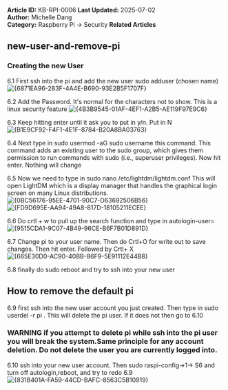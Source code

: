 **Article ID:** KB-RPI-0006
**Last Updated:** 2025-07-02  
**Author:** Michelle Dang   
**Category:** Raspberry Pi → Security 
**Related Articles**

## new-user-and-remove-pi 

### Creating the new User 
6.1 First ssh into the pi and add the new user sudo adduser (chosen name)
![{6871EA96-283F-4A4E-B690-93E2B5F1707F}](https://github.com/user-attachments/assets/53038a13-81d4-4563-ac2f-cd29eedd01a1)

6.2 Add the Password. It's normal for the characters not to show. This is a linux security feature 
![{4B3B9545-01AF-4EF1-A2B5-AE119F97E9C6}](https://github.com/user-attachments/assets/61ef0885-5aef-4f3c-aada-6b3f9fa6a40a)

6.3 Keep hitting enter until it ask you to put in y/n. Put in N
![{B1E9CF92-F4F1-4E1F-8784-B20A8BA03763}](https://github.com/user-attachments/assets/3d456cfa-5114-4964-a50d-27ddf4b53067)

6.4 Next type in sudo usermod -aG sudo username this command. This command adds an existing user to the sudo group, which gives them permission to run commands with sudo (i.e., superuser privileges). 
Now hit enter. Nothing will change 

6.5 Now we need to type in sudo nano /etc/lightdm/lightdm.conf This will open LightDM which is a display manager that handles the graphical login screen on many Linux distributions. 
![{0BC56176-95EE-4701-90C7-D63692506B56}](https://github.com/user-attachments/assets/4015cea9-196e-4b4b-8515-0d12e1b9fc88)
![{FD9D695E-AA94-49A8-817D-18105211ECEE}](https://github.com/user-attachments/assets/295d182b-8652-4e6f-8d4d-a310d2a8ba82)

6.6 Do crtl + w to pull up the search function and type in autologin-user=
![{9515CDA1-9C07-4B49-96CE-B6F7B01D891D}](https://github.com/user-attachments/assets/f8baf519-bc22-4f2b-9a70-16b4ffad2a18)

6.7 Change pi to your user name. Then do Crtl+O for write out to save changes. Then hit enter. Followed by Crtl+ X 
![{665E30D0-AC90-40BB-86F9-5E91112E44B8}](https://github.com/user-attachments/assets/ad6959fd-a077-4faf-b846-5418b4ae32d1)

6.8 finally do sudo reboot and try to ssh into your new user 


## How to remove the default pi 
6.9 first ssh into the new user account you just created. Then type in sudo userdel -r pi . This will delete the pi user. If it does not then go to 6.10
### WARNING if you attempt to delete pi while ssh into the pi user you will break the system.Same principle for any account deletion. Do not delete the user you are currently logged into.

6.10 ssh into your new user account. Then sudo raspi-config->1-> S6 and turn off autologin,reboot, and try to redo 6.9
![{831B401A-FA59-44CD-BAFC-8563C5B10919}](https://github.com/user-attachments/assets/cd1b779f-a0ee-4cda-bc16-f153b97b3582)














